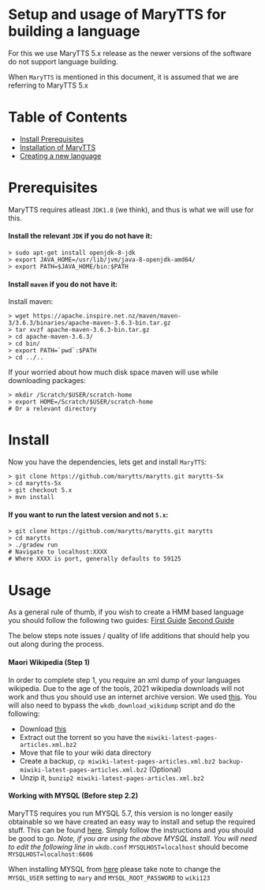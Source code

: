 # Setup and usage of MaryTTS for building a language
For this we use MaryTTS 5.x release as the newer versions of the software do not support language building.

When `MaryTTS` is mentioned in this document, it is assumed that we are referring to MaryTTS 5.x 

# Table of Contents
- [Install Prerequisites](#prerequisites) 
- [Installation of MaryTTS](#install)
- [Creating a new language](#usage)

# Prerequisites
MaryTTS requires atleast `JDK1.8` (we think), and thus is what we will use for this.

#### Install the relevant `JDK` if you do not have it:
```shell
> sudo apt-get install openjdk-8-jdk
> export JAVA_HOME=/usr/lib/jvm/java-8-openjdk-amd64/
> export PATH=$JAVA_HOME/bin:$PATH
```

#### Install `maven` if you do not have it:

Install maven:
```shell
> wget https://apache.inspire.net.nz/maven/maven-3/3.6.3/binaries/apache-maven-3.6.3-bin.tar.gz
> tar xvzf apache-maven-3.6.3-bin.tar.gz
> cd apache-maven-3.6.3/
> cd bin/
> export PATH=`pwd`:$PATH
> cd ../..
```

If your worried about how much disk space maven will use while downloading packages:
```shell
> mkdir /Scratch/$USER/scratch-home
> export HOME=/Scratch/$USER/scratch-home
# Or a relevant directory
```

# Install
Now you have the dependencies, lets get and install `MaryTTS`:
```shell
> git clone https://github.com/marytts/marytts.git marytts-5x
> cd marytts-5x
> git checkout 5.x
> mvn install
```

#### If you want to run the latest version and not `5.x`:
```shell
> git clone https://github.com/marytts/marytts.git marytts
> cd marytts
> ./gradew run
# Navigate to localhost:XXXX
# Where XXXX is port, generally defaults to 59125
```

# Usage
As a general rule of thumb, if you wish to create a HMM based language you should follow the following two guides:
[First Guide](https://github.com/marytts/marytts-wiki/blob/master/New-Language-Support.md)
[Second Guide](https://github.com/marytts/marytts-wiki/blob/master/HMMVoiceCreation.md)

The below steps note issues / quality of life additions that should help you out along during the process.

#### Maori Wikipedia (Step 1)
In order to complete step 1, you require an xml dump of your languages wikipedia. Due to the age of the tools, 2021 wikipedia downloads will not work and thus you should use an internet archive version.
We used [this](https://archive.org/details/miwiki_20100610). You will also need to bypass the `wkdb_download_wikidump` script and do the following:
- Download [this](https://archive.org/details/miwiki_20100610)
- Extract out the torrent so you have the `miwiki-latest-pages-articles.xml.bz2`
- Move that file to your wiki data directory 
- Create a backup, `cp miwiki-latest-pages-articles.xml.bz2 backup-miwiki-latest-pages-articles.xml.bz2` (Optional)
- Unzip it, `bunzip2 miwiki-latest-pages-articles.xml.bz2`

#### Working with MYSQL (Before step 2.2)
MaryTTS requires you run MYSQL 5.7, this version is no longer easily obtainable so we have created an easy way to install and setup the required stuff. This can be found [here](https://github.com/ateaspace/data-capsule-tts/tree/master/mysql-complete). Simply follow the instructions and you should be good to go.
*Note, if you are using the above MYSQL install. You will need to edit the following line in* `wkdb.conf`
`MYSQLHOST=localhost` should become `MYSQLHOST=localhost:6606`

When installing MYSQL from [here](https://github.com/ateaspace/data-capsule-tts/tree/master/mysql-complete) please take note to change the `MYSQL_USER` setting to `mary` and `MYSQL_ROOT_PASSWORD` to `wiki123`
